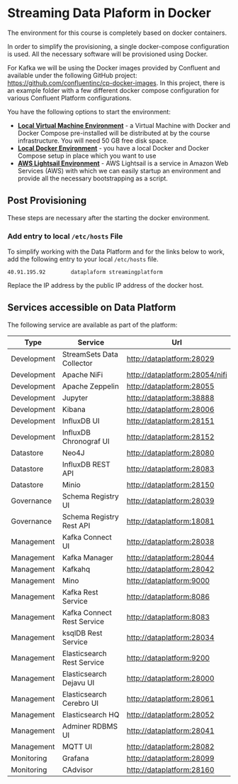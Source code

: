 # Streaming Data Plaform in Docker

The environment for this course is completely based on docker containers. 

In order to simplify the provisioning, a single docker-compose configuration is used. All the necessary software will be provisioned using Docker.  

For Kafka we will be using the Docker images provided by Confluent and available under the following GitHub project: <https://github.com/confluentinc/cp-docker-images>. In this project, there is an example folder with a few different docker compose configuration for various Confluent Platform configurations.

You have the following options to start the environment:

 * [**Local Virtual Machine Environment**](./LocalVirtualMachine.md) - a Virtual Machine with Docker and Docker Compose pre-installed will be distributed at by the course infrastructure. You will need 50 GB free disk space.
 * [**Local Docker Environment**](./LocalDocker.md) - you have a local Docker and Docker Compose setup in place which you want to use
 * [**AWS Lightsail Environment**](./Lightsail.md) - AWS Lightsail is a service in Amazon Web Services (AWS) with which we can easily startup an environment and provide all the necessary bootstrapping as a script.

## Post Provisioning

These steps are necessary after the starting the docker environment. 

### Add entry to local `/etc/hosts` File

To simplify working with the Data Platform and for the links below to work, add the following entry to your local `/etc/hosts` file. 

```
40.91.195.92		dataplaform	streamingplatform
```

Replace the IP address by the public IP address of the docker host. 

## Services accessible on Data Platform

The following service are available as part of the platform:

Type | Service | Url
------|------- | -------------
Development | StreamSets Data Collector | <http://dataplatform:28029>
Development | Apache NiFi | <http://dataplatform:28054/nifi>
Development | Apache Zeppelin | <http://dataplatform:28055>
Development | Jupyter | <http://dataplatform:38888>
Development | Kibana | <http://dataplatform:28006>
Development | InfluxDB UI | <http://dataplatform:28151>
Development | InfluxDB Chronograf UI | <http://dataplatform:28152>
Datastore | Neo4J | <http://dataplatform:28080>
Datastore | InfluxDB REST API | <http://dataplatform:28083>
Datastore | Minio | <http://dataplatform:28150>
Governance | Schema Registry UI  | <http://dataplatform:28039>
Governance | Schema Registry Rest API  | <http://dataplatform:18081>
Management | Kafka Connect UI | <http://dataplatform:28038>
Management | Kafka Manager  | <http://dataplatform:28044>
Management | Kafkahq  | <http://dataplatform:28042>
Management | Mino | <http://dataplatform:9000>
Management | Kafka Rest Service | <http://dataplatform:8086>
Management | Kafka Connect Rest Service | <http://dataplatform:8083>
Management | ksqlDB Rest Service | <http://dataplatform:28034>
Management | Elasticsearch Rest Service | <http://dataplatform:9200>
Management | Elasticsearch Dejavu UI | <http://dataplatform:28000>
Management | Elasticsearch Cerebro UI | <http://dataplatform:28061>
Management | Elasticsearch HQ | <http://dataplatform:28052>
Management | Adminer RDBMS UI | <http://dataplatform:28041>
Management | MQTT UI | <http://dataplatform:28082>
Monitoring | Grafana | <http://dataplatform:28099>
Monitoring | CAdvisor	 | <http://dataplatform:28160>

